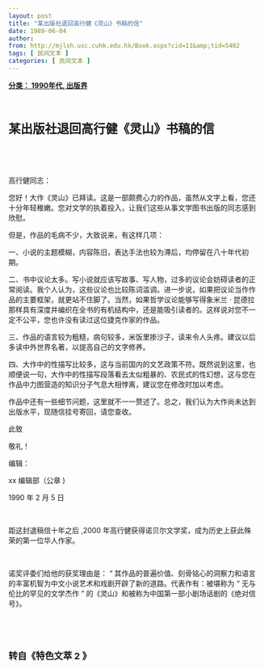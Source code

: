 ```yaml
---
layout: post
title: "某出版社退回高行健《灵山》书稿的信"
date: 1989-06-04
author: 
from: http://mjlsh.usc.cuhk.edu.hk/Book.aspx?cid=11&amp;tid=5402
tags: [ 民间文本 ]
categories: [ 民间文本 ]
---
```


<div style="margin: 15px 10px 10px 0px;">
<div>
<span id="ctl00_ContentPlaceHolder1_chapter1_SubjectLabel" style="font-weight:bold;text-decoration:underline;">
   分类： 1990年代, 出版界
  </span>
</div>
<p class="p1">
<b>
<font size="5">
<span class="s1">
</span>
<br/>
</font>
</b>
</p>
<p class="p2">
<span class="s1">
<b>
<font size="5">
     某出版社退回高行健《灵山》书稿的信
    </font>
</b>
</span>
</p>
<p class="p1">
<span class="s1">
</span>
<br/>
</p>
<p class="p1">
<span class="s1">
</span>
<br/>
</p>
<p class="p2">
<span class="s1">
   高行健同志：
  </span>
</p>
<p class="p2">
<span class="s1">
   您好！大作《灵山》已拜读。这是一部颇费心力的作品，虽然从文字上看，您还十分年轻稚嫩。您对文学的执着投入，让我们这些从事文学图书出版的同志感到欣慰。
  </span>
</p>
<p class="p2">
<span class="s1">
   但是，作品的毛病不少，大致说来，有这样几项：
  </span>
</p>
<p class="p2">
<span class="s1">
   一、小说的主题模糊，内容陈旧，表达手法也较为滞后，均停留在八十年代初期。
  </span>
</p>
<p class="p2">
<span class="s1">
   二、书中议论太多。写小说就应该写故事、写人物，过多的议论会妨碍读者的正常阅读。我个人认为，这些议论也比较陈词滥调。进一步说，如果把议论当作作品的主要框架，就更站不住脚了。当然，如果哲学议论能够写得象米兰
  </span>
<span class="s2">
   ·
  </span>
<span class="s1">
   昆德拉那样具有深度并编织在全书的有机结构中，还是能吸引读者的。这样说对您不一定不公平，您也许没有读过这位捷克作家的作品。
  </span>
</p>
<p class="p2">
<span class="s1">
   三、作品的语言较为粗糙，病句较多，米饭里掺沙子，读来令人头疼。建议以后多读中外世界名著，以提高自己的文字修养。
  </span>
</p>
<p class="p2">
<span class="s1">
   四、大作中的性描写比较多，这与当前国内的文艺政策不符。既然说到这里，也顺便说一句，大作中的性描写段落看去太似粗暴的、农民式的性幻想，这与您在作品中力图营造的知识分子气息大相悖离，建议您在修改时加以考虑。
  </span>
</p>
<p class="p2">
<span class="s1">
   作品中还有一些细节问题，这里就不一一赘述了。总之，我们认为大作尚未达到出版水平，现随信挂号寄回，请您查收。
  </span>
</p>
<p class="p2">
<span class="s1">
   此致
  </span>
</p>
<p class="p2">
<span class="s1">
   敬礼！
  </span>
</p>
<p class="p2">
<span class="s1">
   编辑：
  </span>
</p>
<p class="p2">
<span class="s2">
   xx
  </span>
<span class="s1">
   编辑部（公章
  </span>
<span class="s2">
   )
  </span>
</p>
<p class="p3">
<span class="s1">
   1990
  </span>
<span class="s3">
   年
  </span>
<span class="s1">
   2
  </span>
<span class="s3">
   月
  </span>
<span class="s1">
   5
  </span>
<span class="s3">
   日
  </span>
</p>
<p class="p1">
<span class="s1">
</span>
<br/>
</p>
<p class="p2">
<span class="s1">
   距这封退稿信十年之后
  </span>
<span class="s2">
   ,2000
  </span>
<span class="s1">
   年高行健获得诺贝尔文学奖，成为历史上获此殊荣的第一位华人作家。
  </span>
</p>
<p class="p1">
<span class="s1">
</span>
<br/>
</p>
<p class="p2">
<span class="s1">
   诺奖评委们给他的获奖理由是：
  </span>
<span class="s2">
   “
  </span>
<span class="s1">
   其作品的普遍价值、刻骨铭心的洞察力和语言的丰富机智为中文小说艺术和戏剧开辟了新的道路。代表作有：被堪称为
  </span>
<span class="s2">
   “
  </span>
<span class="s1">
   无与伦比的罕见的文学杰作
  </span>
<span class="s2">
   ”
  </span>
<span class="s1">
   的《灵山》和被称为中国第一部小剧场话剧的《绝对信号》。
  </span>
</p>
<p class="p1">
<span class="s1">
</span>
<br/>
</p>
<p class="p1">
<b>
<font size="4">
<span class="s1">
</span>
<br/>
</font>
</b>
</p>
<p class="p2">
<b>
<font size="4">
<span class="s1">
     转自《特色文萃
    </span>
<span class="s2">
     2
    </span>
<span class="s1">
     》
    </span>
</font>
</b>
</p>
</div>

